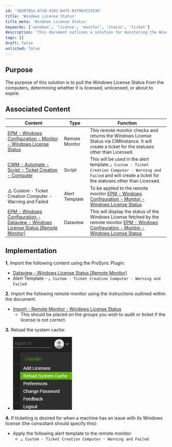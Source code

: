 ```yaml
---
id: '3020781e-8710-4582-b4f5-83f963523536'
title: 'Windows License Status'
title_meta: 'Windows License Status'
keywords: ['windows', 'license', 'monitor', 'status', 'ticket']
description: 'This document outlines a solution for monitoring the Windows License Status across computers, detailing the implementation steps, associated content, and alert templates for ticket creation when licenses are unlicensed or about to expire.'
tags: []
draft: false
unlisted: false
---
```


## Purpose

The purpose of this solution is to pull the Windows License Status from the computers, determining whether it is licensed, unlicensed, or about to expire.

## Associated Content

| Content                                                                                                    | Type          | Function                                                                                                                                                                          |
|------------------------------------------------------------------------------------------------------------|---------------|-----------------------------------------------------------------------------------------------------------------------------------------------------------------------------------|
| [EPM - Windows Configuration - Monitor - Windows License Status](https://proval.itglue.com/DOC-5078775-8269011) | Remote Monitor | This remote monitor checks and returns the Windows License Status via CIMInstance. It will create a ticket for the statuses other than Licensed.                                 |
| [CWM - Automate - Script - Ticket Creation - Computer](<../cwa/scripts/Ticket Creation - Computer.md>)      | Script        | This will be used in the alert template `△ Custom - Ticket Creation Computer - Warning and Failed` and will create a ticket for the statuses other than Licensed.                |
| △ Custom - Ticket Creation Computer - Warning and Failed                                                    | Alert Template | To be applied to the remote monitor [EPM - Windows Configuration - Monitor - Windows License Status](https://proval.itglue.com/DOC-5078775-8269011)                            |
| [EPM - Windows Configuration - Dataview - Windows License Status [Remote Monitor]](<../cwa/dataviews/Windows License Status Remote Monitor.md>) | Dataview      | This will display the status of the Windows License fetched by the remote monitor [EPM - Windows Configuration - Monitor - Windows License Status](https://proval.itglue.com/DOC-5078775-8269011) |

## Implementation

**1.** Import the following content using the ProSync Plugin:  
- [Dataview - Windows License Status [Remote Monitor]](<../cwa/dataviews/Windows License Status Remote Monitor.md>)  
- Alert Template - `△ Custom - Ticket Creation Computer - Warning and Failed`  

**2.** Import the following remote monitor using the instructions outlined within the document:  
- [Import - Remote Monitor - Windows License Status](https://proval.itglue.com/DOC-5078775-15423273)  
  - This should be placed on the groups you wish to audit or ticket if the license is not correct.

**3.** Reload the system cache:  
- ![Reload Cache](../../static/img/Windows-License-Status/image_19.png)

**4.** If ticketing is desired for when a machine has an issue with its Windows license (the consultant should specify this):  
- Apply the following alert template to the remote monitor:  
  - `△ Custom - Ticket Creation Computer - Warning and Failed`  



